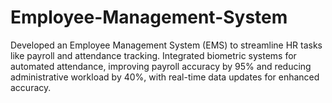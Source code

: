 # Employee-Management-System
Developed an Employee Management System (EMS) to streamline HR tasks like payroll and attendance tracking. Integrated biometric systems for automated attendance, improving payroll accuracy by 95% and reducing administrative workload by 40%, with real-time data updates for enhanced accuracy.
